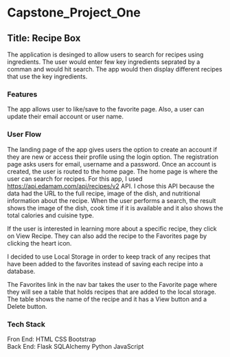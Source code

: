 # Capstone_Project_One
## Title: Recipe Box
The application is desinged to allow users to search for recipes using ingredients. The user would enter few key ingredients seprated by a comman and would hit search.
The app would then display different recipes that use the key ingredients. 

### Features
The app allows user to like/save to the favorite page. Also, a user can update their email account or user name.

### User Flow
The landing page of the app gives users the option to create an account if they are new or access their profile using the login option.
The registration page asks users for email, username and a password. Once an account is created, the user is routed to the home page.
The home page is where the user can search for recipes. For this app, I used https://api.edamam.com/api/recipes/v2 API. I chose this API because the data had the URL to the full recipe, image of the dish, and nutritional information about the recipe. When the user performs a search, the result shows the image of the dish, cook time if it is available and it also shows the total calories and cuisine type.

If the user is interested in learning more about a specific recipe, they click on View Recipe. They can also add the recipe to the Favorites page by clicking the heart icon. 

I decided to use Local Storage in order to keep track of any recipes that have been added to the favorites instead of saving each recipe into a database. 

The Favorites link in the nav bar takes the user to the Favorite page where they will see a table that holds recipes that are added to the local storage. The table shows the name of the recipe and it has a View button and a Delete button.

 ### Tech Stack
 Fron End: HTML CSS Bootstrap\
 Back End: Flask SQLAlchemy Python JavaScript 
